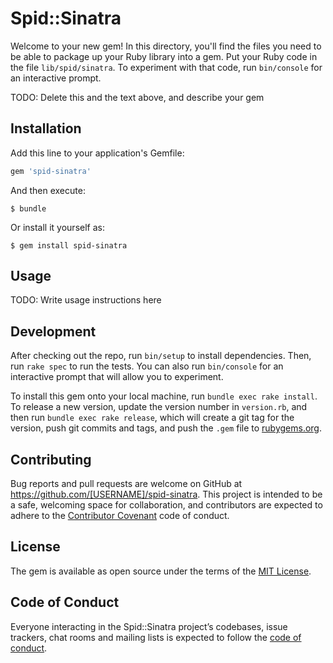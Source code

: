 # Spid::Sinatra

Welcome to your new gem! In this directory, you'll find the files you need to be able to package up your Ruby library into a gem. Put your Ruby code in the file `lib/spid/sinatra`. To experiment with that code, run `bin/console` for an interactive prompt.

TODO: Delete this and the text above, and describe your gem

## Installation

Add this line to your application's Gemfile:

```ruby
gem 'spid-sinatra'
```

And then execute:

    $ bundle

Or install it yourself as:

    $ gem install spid-sinatra

## Usage

TODO: Write usage instructions here

## Development

After checking out the repo, run `bin/setup` to install dependencies. Then, run `rake spec` to run the tests. You can also run `bin/console` for an interactive prompt that will allow you to experiment.

To install this gem onto your local machine, run `bundle exec rake install`. To release a new version, update the version number in `version.rb`, and then run `bundle exec rake release`, which will create a git tag for the version, push git commits and tags, and push the `.gem` file to [rubygems.org](https://rubygems.org).

## Contributing

Bug reports and pull requests are welcome on GitHub at https://github.com/[USERNAME]/spid-sinatra. This project is intended to be a safe, welcoming space for collaboration, and contributors are expected to adhere to the [Contributor Covenant](http://contributor-covenant.org) code of conduct.

## License

The gem is available as open source under the terms of the [MIT License](https://opensource.org/licenses/MIT).

## Code of Conduct

Everyone interacting in the Spid::Sinatra project’s codebases, issue trackers, chat rooms and mailing lists is expected to follow the [code of conduct](https://github.com/[USERNAME]/spid-sinatra/blob/master/CODE_OF_CONDUCT.md).
